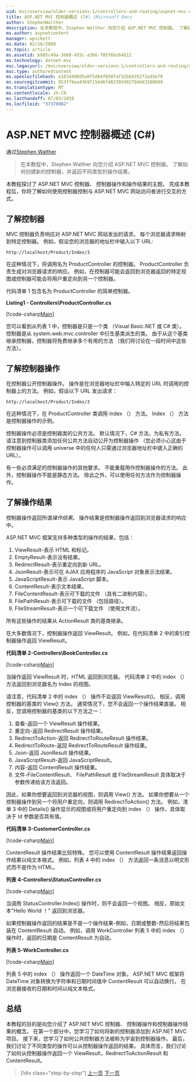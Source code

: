 ```yaml
---
uid: mvc/overview/older-versions-1/controllers-and-routing/aspnet-mvc-controllers-overview-cs
title: ASP.NET MVC 控制器概述 (C#) |Microsoft Docs
author: StephenWalther
description: 在本教程中，Stephen Walther 向您介绍 ASP.NET MVC 控制器。 了解如何创建新的控制器，并返回不同类型的操作 res...
ms.author: aspnetcontent
manager: wpickett
ms.date: 02/16/2008
ms.topic: article
ms.assetid: b985c49a-3668-455c-a366-f85f6bc64b12
ms.technology: dotnet-mvc
msc.legacyurl: /mvc/overview/older-versions-1/controllers-and-routing/aspnet-mvc-controllers-overview-cs
msc.type: authoredcontent
ms.openlocfilehash: e1834498d5a0f5d84f650faf32bb6352f2ad3e70
ms.sourcegitcommit: 953ff9ea4369f154d6fd0239599279ddd3280009
ms.translationtype: MT
ms.contentlocale: zh-CN
ms.lasthandoff: 07/03/2018
ms.locfileid: "37370082"
---
```

<a name="aspnet-mvc-controller-overview-c"></a>ASP.NET MVC 控制器概述 (C#)
====================
通过[Stephen Walther](https://github.com/StephenWalther)

> 在本教程中，Stephen Walther 向您介绍 ASP.NET MVC 控制器。 了解如何创建新的控制器，并返回不同类型的操作结果。


本教程探讨了 ASP.NET MVC 控制器、 控制器操作和操作结果的主题。 完成本教程后，你将了解如何使用控制器控制与 ASP.NET MVC 网站访问者进行交互的方式。

## <a name="understanding-controllers"></a>了解控制器

MVC 控制器负责响应对 ASP.NET MVC 网站发出的请求。 每个浏览器请求映射到特定控制器。 例如，假设您的浏览器的地址栏中输入以下 URL:

`http://localhost/Product/Index/3`

在这种情况下，将调用名为 ProductController 的控制器。 ProductController 负责生成对浏览器请求的响应。 例如，在控制器可能会返回到浏览器返回的特定视图或控制器可能会将用户重定向到另一个控制器。

代码清单 1 包含名为 ProductController 的简单控制器。

**Listing1 - Controllers\ProductController.cs**

[!code-csharp[Main](aspnet-mvc-controllers-overview-cs/samples/sample1.cs)]

您可以看到从列表 1 中，控制器是只是一个类 （Visual Basic.NET 或 C# 类）。 控制器是从 system.web.mvc.controller 中衍生基类派生的类。 由于从这个基类继承控制器，控制器将免费继承多个有用的方法 （我们将讨论在一段时间中这些方法）。

## <a name="understanding-controller-actions"></a>了解控制器操作

在控制器公开控制器操作。 操作是在浏览器地址栏中输入特定的 URL 时调用的控制器上的方法。 例如，假设以下 URL 发出请求：

`http://localhost/Product/Index/3`

在这种情况下，在 ProductController 类调用 index （） 方法。 Index （） 方法是控制器操作的示例。

控制器操作必须是控制器类的公共方法。 默认情况下，C# 方法，为私有方法。 请注意到控制器类添加任何公共方法自动公开为控制器操作 （您必须小心这由于控制器操作可以调用 universe 中的任何人只需通过浏览器地址栏中键入正确的 URL）。

有一些必须满足的控制器操作的其他要求。 不能重载用作控制器操作的方法。 此外，控制器操作不能是静态方法。 除此之外，可以使用任何方法作为控制器操作。

## <a name="understanding-action-results"></a>了解操作结果

控制器操作返回所谓*操作结果*。 操作结果是控制器操作返回到浏览器请求的响应中。

ASP.NET MVC 框架支持多种类型的操作的结果，包括：

1. ViewResult-表示 HTML 和标记。
2. EmptyResult-表示没有结果。
3. RedirectResult-表示重定向到新 URL。
4. JsonResult-表示可在 AJAX 应用程序的 JavaScript 对象表示法结果。
5. JavaScriptResult-表示 JavaScript 脚本。
6. ContentResult-表示文本结果。
7. FileContentResult-表示可下载的文件 （具有二进制内容）。
8. FilePathResult-表示可下载的文件 （包括路径）。
9. FileStreamResult-表示一个可下载文件 （使用文件流）。

所有这些操作的结果从 ActionResult 类的基类继承。

在大多数情况下，控制器操作返回 ViewResult。 例如，在代码清单 2 中的索引控制器操作返回 ViewResult。

**代码清单 2-Controllers\BookController.cs**

[!code-csharp[Main](aspnet-mvc-controllers-overview-cs/samples/sample2.cs)]

当操作返回 ViewResult 时，HTML 返回到浏览器。 代码清单 2 中的 index （） 方法返回到浏览器名为 Index 的视图。

请注意，代码清单 2 中的 index （） 操作不会返回 ViewResult()。 相反，调用控制器的基类的 View() 方法。 通常情况下，您不会返回一个操作结果直接。 相反，您调用控制器的基类的以下方法之一：

1. 查看-返回一个 ViewResult 操作结果。
2. 重定向-返回 RedirectResult 操作结果。
3. RedirectToAction-返回 RedirectToRouteResult 操作结果。
4. RedirectToRoute-返回 RedirectToRouteResult 操作结果。
5. Json-返回 JsonResult 操作结果。
6. JavaScriptResult-返回 JavaScriptResult。
7. 内容-返回 ContentResult 操作结果。
8. 文件-FileContentResult、 FilePathResult 或 FileStreamResult 具体取决于参数传递给该方法返回。

因此，如果你想要返回到浏览器的视图，则调用 View() 方法。 如果你想要从一个控制器操作到另一个将用户重定向，则调用 RedirectToAction() 方法。 例如，清单 3 中的 Details() 操作显示的视图或将用户重定向到 index （） 操作，具体取决于 Id 参数是否具有值。

**代码清单 3-CustomerController.cs**

[!code-csharp[Main](aspnet-mvc-controllers-overview-cs/samples/sample3.cs)]

ContentResult 操作结果比较特殊。 您可以使用 ContentResult 操作结果返回操作结果以纯文本格式。 例如，列表 4 中的 index （） 方法返回一条消息以明文形式而不是作为 HTML。

**列表 4-Controllers\StatusController.cs**

[!code-csharp[Main](aspnet-mvc-controllers-overview-cs/samples/sample4.cs)]

当调用 StatusController.Index() 操作时，则不会返回一个视图。 相反，原始文本"Hello World ！" 返回到浏览器。

如果控制器操作返回的结果是不是一个操作结果-例如，日期或整数-然后将结果包装在 ContentResult 自动。 例如，调用 WorkController 列表 5 中的 index （） 操作时，返回的日期是 ContentResult 为自动。

**列表 5-WorkController.cs**

[!code-csharp[Main](aspnet-mvc-controllers-overview-cs/samples/sample5.cs)]

列表 5 中的 index （） 操作返回一个 DateTime 对象。 ASP.NET MVC 框架将 DateTime 对象转换为字符串和日期时间值中 ContentResult 可以自动换行。 在浏览器接收的日期和时间以纯文本格式。

## <a name="summary"></a>总结

本教程的目的是向您介绍了 ASP.NET MVC 控制器、 控制器操作和控制器操作结果的概念。 在第一个部分中，您学习了如何将新的控制器添加到 ASP.NET MVC 项目。 接下来，您学习了如何公共控制器方法被称为宇宙到控制器操作。 最后，我们讨论了不同类型的操作可以从控制器操作返回的结果。 具体而言，我们讨论了如何从控制器操作返回一个 ViewResult，RedirectToActionResult 和 ContentResult。

> [!div class="step-by-step"]
> [上一页](creating-an-action-vb.md)
> [下一页](creating-custom-routes-cs.md)
